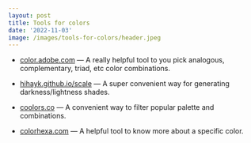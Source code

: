 ```yaml
---
layout: post
title: Tools for colors
date: '2022-11-03'
image: /images/tools-for-colors/header.jpeg
---
```


- [color.adobe.com](https://color.adobe.com) —
A really helpful tool to you pick analogous, complementary, triad, etc color combinations.

- [hihayk.github.io/scale](https://hihayk.github.io/scale) —
A super convenient way for generating darkness/lightness shades.

- [coolors.co](https://coolors.co/palettes/popular) —
A convenient way to filter popular palette and combinations.

- [colorhexa.com](https://www.colorhexa.com/76005e) —
A helpful tool to know more about a specific color.
